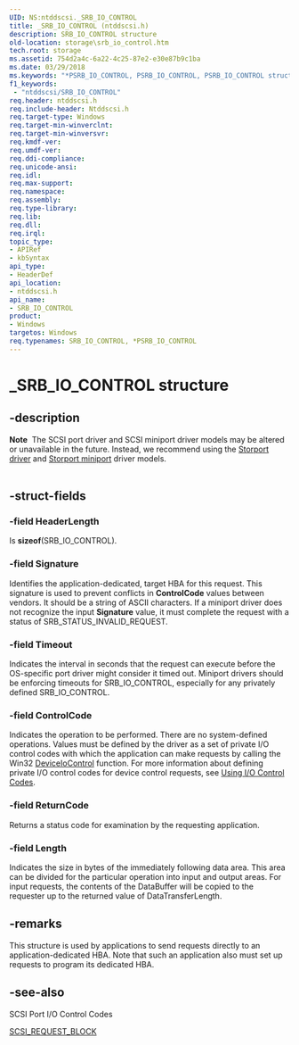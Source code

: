 ```yaml
---
UID: NS:ntddscsi._SRB_IO_CONTROL
title: _SRB_IO_CONTROL (ntddscsi.h)
description: SRB_IO_CONTROL structure
old-location: storage\srb_io_control.htm
tech.root: storage
ms.assetid: 754d2a4c-6a22-4c25-87e2-e30e87b9c1ba
ms.date: 03/29/2018
ms.keywords: "*PSRB_IO_CONTROL, PSRB_IO_CONTROL, PSRB_IO_CONTROL structure pointer [Storage Devices], SRB_IO_CONTROL, SRB_IO_CONTROL structure [Storage Devices], _SRB_IO_CONTROL, ntddscsi/PSRB_IO_CONTROL, ntddscsi/SRB_IO_CONTROL, storage.srb_io_control, structs-scsibus_d7cd0432-d4be-4609-a3f9-91ef842caf7e.xml"
f1_keywords:
 - "ntddscsi/SRB_IO_CONTROL"
req.header: ntddscsi.h
req.include-header: Ntddscsi.h
req.target-type: Windows
req.target-min-winverclnt: 
req.target-min-winversvr: 
req.kmdf-ver: 
req.umdf-ver: 
req.ddi-compliance: 
req.unicode-ansi: 
req.idl: 
req.max-support: 
req.namespace: 
req.assembly: 
req.type-library: 
req.lib: 
req.dll: 
req.irql: 
topic_type:
- APIRef
- kbSyntax
api_type:
- HeaderDef
api_location:
- ntddscsi.h
api_name:
- SRB_IO_CONTROL
product:
- Windows
targetos: Windows
req.typenames: SRB_IO_CONTROL, *PSRB_IO_CONTROL
---
```


# _SRB_IO_CONTROL structure


## -description


<div class="alert"><b>Note</b>  The SCSI port driver and SCSI miniport driver models may be altered or unavailable in the future. Instead, we recommend using the <a href="https://docs.microsoft.com/windows-hardware/drivers/storage/storport-driver">Storport driver</a> and <a href="https://docs.microsoft.com/windows-hardware/drivers/storage/storport-miniport-drivers">Storport miniport</a> driver models.</div><div> </div>

## -struct-fields




### -field HeaderLength

Is <b>sizeof</b>(SRB_IO_CONTROL).


### -field Signature

Identifies the application-dedicated, target HBA for this request. This signature is used to prevent conflicts in <b>ControlCode</b> values between vendors. It should be a string of ASCII characters. If a miniport driver does not recognize the input <b>Signature</b> value, it must complete the request with a status of SRB_STATUS_INVALID_REQUEST.


### -field Timeout

Indicates the interval in seconds that the request can execute before the OS-specific port driver might consider it timed out. Miniport drivers should be enforcing timeouts for SRB_IO_CONTROL, especially for any privately defined SRB_IO_CONTROL.


### -field ControlCode

Indicates the operation to be performed. There are no system-defined operations. Values must be defined by the driver as a set of private I/O control codes with which the application can make requests by calling the Win32 <a href="https://docs.microsoft.com/windows/desktop/api/ioapiset/nf-ioapiset-deviceiocontrol">DeviceIoControl</a> function. For more information about defining private I/O control codes for device control requests, see <a href="https://docs.microsoft.com/windows-hardware/drivers/kernel/using-i-o-control-codes">Using I/O Control Codes</a>.


### -field ReturnCode

Returns a status code for examination by the requesting application.


### -field Length

Indicates the size in bytes of the immediately following data area. This area can be divided for the particular operation into input and output areas. For input requests, the contents of the DataBuffer will be copied to the requester up to the returned value of DataTransferLength.


## -remarks



This structure is used by applications to send requests directly to an application-dedicated HBA. Note that such an application also must set up requests to program its dedicated HBA.




## -see-also




SCSI Port I/O Control Codes



<a href="https://docs.microsoft.com/windows-hardware/drivers/ddi/srb/ns-srb-_scsi_request_block">SCSI_REQUEST_BLOCK</a>
 

 

